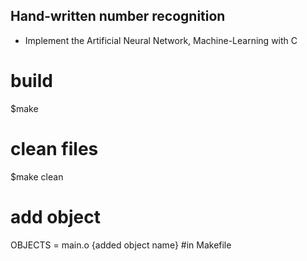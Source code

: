 ## Hand-written number recognition
 - Implement the Artificial Neural Network, Machine-Learning with C

# build
 $make

# clean files
 $make clean

# add object
 OBJECTS = main.o {added object name} #in Makefile
